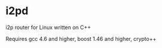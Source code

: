 i2pd
====

i2p router for Linux written on C++

Requires gcc 4.6 and higher, boost 1.46 and higher, crypto++

